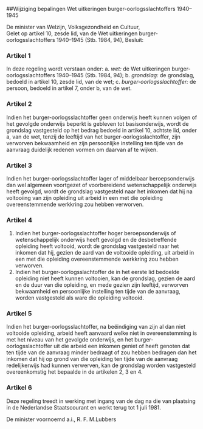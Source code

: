 <meta http-equiv='Content-Type' content='text/html; charset=utf-8' />

##Wijziging bepalingen Wet uitkeringen burger-oorlogsslachtoffers 1940–1945

De minister van Welzijn, Volksgezondheid en Cultuur,  
Gelet op artikel 10, zesde lid, van de Wet uitkeringen burger-oorlogsslachtoffers 1940–1945 (Stb. 1984, 94),
Besluit:    

### Artikel  1  

In deze regeling wordt verstaan onder:   a.  *wet:*   de Wet uitkeringen burger-oorlogsslachtoffers 1940–1945 (Stb. 1984, 94);    b.  *grondslag:*   de grondslag, bedoeld in artikel 10, zesde lid, van de wet;    c.  *burger-oorlogsslachtoffer:*   de persoon, bedoeld in artikel 7, onder b, van de wet.     

### Artikel  2  

Indien het burger-oorlogsslachtoffer geen onderwijs heeft kunnen volgen of het gevolgde onderwijs beperkt is gebleven tot basisonderwijs, wordt de grondslag vastgesteld op het bedrag bedoeld in artikel 10, achtste lid, onder a, van de wet, tenzij de leeftijd van het burger-oorlogsslachtoffer, zijn verworven bekwaamheid en zijn persoonlijke instelling ten tijde van de aanvraag duidelijk redenen vormen om daarvan af te wijken.  

### Artikel  3  

Indien het burger-oorlogsslachtoffer lager of middelbaar beroepsonderwijs dan wel algemeen voortgezet of voorbereidend wetenschappelijk onderwijs heeft gevolgd, wordt de grondslag vastgesteld naar het inkomen dat hij na voltooiing van zijn opleiding uit arbeid in een met die opleiding overeenstemmende werkkring zou hebben verworven.  

### Artikel  4  

1.  Indien het burger-oorlogsslachtoffer hoger beroepsonderwijs of wetenschappelijk onderwijs heeft gevolgd en de desbetreffende opleiding heeft voltooid, wordt de grondslag vastgesteld naar het inkomen dat hij, gezien de aard van de voltooide opleiding, uit arbeid in een met die opleiding overeenstemmende werkkring zou hebben verworven.   
2.  Indien het burger-oorlogsslachtoffer de in het eerste lid bedoelde opleiding niet heeft kunnen voltooien, kan de grondslag, gezien de aard en de duur van die opleiding, en mede gezien zijn leeftijd, verworven bekwaamheid en persoonlijke instelling ten tijde van de aanvraag, worden vastgesteld als ware die opleiding voltooid.   

### Artikel  5  

Indien het burger-oorlogsslachtoffer, na beëindiging van zijn al dan niet voltooide opleiding, arbeid heeft aanvaard welke niet in overeenstemming is met het niveau van het gevolgde onderwijs, en het burger-oorlogsslachtoffer uit die arbeid een inkomen geniet of heeft genoten dat ten tijde van de aanvraag minder bedraagt of zou hebben bedragen dan het inkomen dat hij op grond van die opleiding ten tijde van de aanvraag redelijkerwijs had kunnen verwerven, kan de grondslag worden vastgesteld overeenkomstig het bepaalde in de artikelen 2, 3 en 4.  

### Artikel  6  

Deze regeling treedt in werking met ingang van de dag na die van plaatsing in de Nederlandse Staatscourant en werkt terug tot 1 juli 1981.  

De 
minister voornoemd a.i., 
R. F. M.Lubbers    
